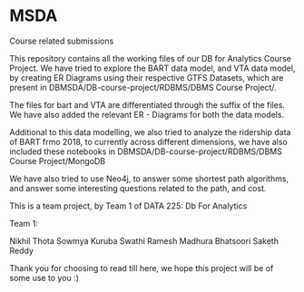 # MSDA
Course related submissions

This repository contains all the working files of our DB for Analytics Course Project. We have tried to explore the BART data model, and VTA data model, by creating 
ER Diagrams using their respective GTFS Datasets, which are present in DBMSDA/DB-course-project/RDBMS/DBMS Course Project/.

The files for bart and VTA are differentiated through the suffix of the files. We have also added the relevant ER - Diagrams for both the data models. 

Additional to this data modelling, we also tried to analyze the ridership data of BART frmo 2018, to currently across different dimensions, we have also included
these notebooks in DBMSDA/DB-course-project/RDBMS/DBMS Course Project/MongoDB 

We have also tried to use Neo4j, to answer some shortest path algorithms, and answer some interesting questions related to the path, and cost. 

This is a team project, by Team 1 of DATA 225: Db For Analytics 

Team 1: 

Nikhil Thota
Sowmya Kuruba
Swathi Ramesh
Madhura Bhatsoori
Saketh Reddy

Thank you for choosing to read till here, we hope this project will be of some use to you :)

